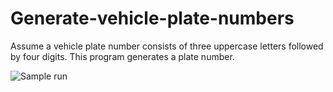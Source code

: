 # Generate-vehicle-plate-numbers
Assume a vehicle plate number consists of three uppercase letters followed by four digits. This program generates a plate number.

![Sample run](https://user-images.githubusercontent.com/41565191/60384326-87282000-9a91-11e9-902f-9f953ac60ec4.PNG)
